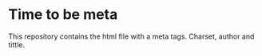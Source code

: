 # Time to be meta

This repository contains the html file with a meta tags. Charset, author and tittle.